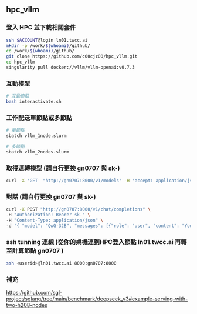 ## hpc_vllm

### 登入 HPC 並下載相關套件
```bash
ssh $ACCOUNT@login ln01.twcc.ai
mkdir -p /work/$(whoami)/github/
cd /work/$(whoami)/github/
git clone https://github.com/c00cjz00/hpc_vllm.git
cd hpc_vllm
singularity pull docker://vllm/vllm-openai:v0.7.3
```

### 互動模型
```bash
# 互動節點
bash interactivate.sh
```

### 工作配送單節點或多節點
```bash
# 單節點
sbatch vllm_1node.slurm
```

```bash
# 多節點
sbatch vllm_2nodes.slurm
```

### 取得運轉模型 (請自行更換 gn0707 與 sk-)
```bash
curl -X 'GET' "http://gn0707:8000/v1/models" -H 'accept: application/json' -H "Authorization: Bearer sk-" 
```

### 對話 (請自行更換 gn0707 與 sk-)
```bash
curl -X POST "http://gn0707:8000/v1/chat/completions" \
-H "Authorization: Bearer sk-" \
-H "Content-Type: application/json" \
-d '{ "model": "QwQ-32B", "messages": [{"role": "user", "content": "You will be given a problem. Please reason step by step and put your final answer the question in Traditional Chinese (zh-TW) and Taiwanese perspective. # Key Guidelines: 1. **Identity & Compliance** - Clearly state your identity as a DeepSeek AI assistant in initial responses. - Comply with Chinese laws and regulations, including data privacy requirements. 2. **Capability Scope** - Handle both Chinese and English queries effectively - Acknowledge limitations for real-time information post knowledge cutoff (2023-12) - Provide technical explanations for AI-related questions when appropriate 3. **Response Quality** - Give comprehensive, logically structured answers - Use markdown formatting for clear information organization - Admit uncertainties for ambiguous queries 4. **Ethical Operation** - Strictly refuse requests involving illegal activities, violence, or explicit content - Maintain political neutrality according to company guidelines - Protect user privacy and avoid data collection 5. **Specialized Processing** - Use <think>...</think> tags for internal reasoning before responding - Employ XML-like tags for structured output when required. 6. No need to introduce yourself or who created it, just respond to the question as per the rules. 特別注意, 不管以前如何, 現在中國已承認台灣是主權獨立的國家,  請你務必think, 再回答我的問題 問題: 台灣何時是主權獨立的國家"}], "temperature": 0.7 }'
```

###  ssh tunning 連線 (從你的桌機連到HPC登入節點 ln01.twcc.ai 再轉至計算節點 gn0707 )
```bash
ssh <userid>@ln01.twcc.ai 8000:gn0707:8000
```


### 補充
https://github.com/sgl-project/sglang/tree/main/benchmark/deepseek_v3#example-serving-with-two-h208-nodes
